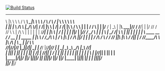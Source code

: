 [![Build Status](https://travis-ci.org/tiy-tpa-ruby/BrickHaus.svg?branch=master)](https://travis-ci.org/tiy-tpa-ruby/BrickHaus)

______  ______  ___________        ____________         _____   ______   _______        __     __           _____     ______   _____                _____   
\     \|\     \ \          \      /            \   _____\    \_|\     \  \      \      /  \   /  \        /      |_   \     \  \    \          _____\    \  
|     |\|     | \    /\    \    |\___/\  \\___/| /     /|     |\\     \  |     /|    /   /| |\   \      /         \   \    |  |    |         /    / \    |
|     |/____ /   |   \_\    |    \|____\  \___|//     / /____/| \|     |/     //    /   //   \\   \    |     /\    \   |   |  |    |        |    |  /___/|
|     |\     \   |      ___/           |  |    |     | |____|/   |     |_____//    /    \_____/    \   |    |  |    \  |    \_/   /|     ____\    \ |   ||
|     | |     |  |      \  ____   __  /   / __ |     |  _____    |     |\     \   /    /\_____/\    \  |     \/      \ |\         \|    /    /\    \|___|/
|     | |     | /     /\ \/    \ /  \/   /_/  ||\     \|\    \  /     /|\|     | /    //\_____/\\    \ |\      /\     \| \         \__ |    |/ \    \      
/_____/|/_____/|/_____/ |\______||____________/|| \_____\|    | /_____/ |/_____/|/____/ |       | \____\| \_____\ \_____\\ \_____/\    \|\____\ /____/|     
|    |||     | ||     | | |     ||           | /| |     /____/||     | / |    | ||    | |       | |    || |     | |     | \ |    |/___/|| |   ||    | |     
|____|/|_____|/ |_____|/ \|_____||___________|/  \|_____|    |||_____|/  |____|/ |____|/         \|____| \|_____|\|_____|  \|____|   | | \|___||____|/      
|____|/                                                                  |___|/                     
